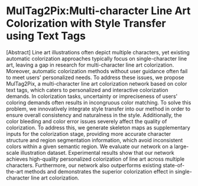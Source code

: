 # MulTag2Pix:Multi-character Line Art Colorization with Style Transfer using Text Tags
[Abstract]  Line art illustrations often depict multiple characters, yet existing automatic colorization approaches typically focus on single-character line art, leaving a gap in research for multi-character line art colorization. Moreover, automatic colorization methods without user guidance often fail to meet users' personalized needs. To address these issues, we propose MulTag2Pix, a multi-character line art colorization network based on color text tags, which caters to personalized and interactive colorization demands. In colorization tasks, uncertainty or impreciseness of users' coloring demands often results in incongruous color matching. To solve this problem, we innovatively integrate style transfer into our method in order to ensure overall consistency and naturalness in the style. Additionally, the color bleeding and color error issues severely affect the quality of colorization. To address this, we generate skeleton maps as supplementary inputs for the colorization stage, providing more accurate character structure and region segmentation information, which avoid inconsistent colors within a given semantic region. We evaluate our network on a large-scale illustration dataset. Experimental results show that our network achieves high-quality personalized colorization of line art across multiple characters. Furthermore, our network also outperforms existing state-of-the-art methods and demonstrates the superior colorization effect in single-character line art colorization.
